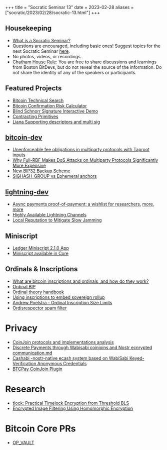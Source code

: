 +++
title = "Socratic Seminar 13"
date = 2023-02-28
aliases = ["socratic/2023/02/28/socratic-13.html"]
+++

## Housekeeping

- [What is a Socratic Seminar?](https://bitdevs.org/about#socratic-seminars)
- Questions are encouraged, including basic ones! Suggest topics for the next Socratic Seminar [here](https://github.com/0xBEEFCAF3/bostonbitdevs/issues/new).
- No photos, videos, or recordings.
- [Chatham House Rule](https://www.chathamhouse.org/about-us/chatham-house-rule): You are free to share discussions and learnings from Boston BitDevs, but do not reveal the source of the information. Do not share the identity of any of the speakers or participants.

## Featured Projects

- [Bitcoin Technical Search](https://bitcoinsearch.xyz/)
- [Bitcoin Confirmation Risk Calculator](https://blog.lopp.net/how-many-bitcoin-confirmations-is-enough/)
- [Blind Schnorr Signature Interactive Demo](https://blindsigs.utxo.club/)
- [Contracting Primitives](https://github.com/ariard/bitcoin-contracting-primitives-wg/tree/main/primitives)
- [Liana Supporting descriptors and multi sig](https://github.com/wizardsardine/liana/releases/tag/0.2)

## [bitcoin-dev](https://lists.linuxfoundation.org/pipermail/bitcoin-dev)

- [Unenforceable fee obligations in multiparty protocols with Taproot inputs](https://lists.linuxfoundation.org/pipermail/bitcoin-dev/2023-February/021444.html)
- [Why Full-RBF Makes DoS Attacks on Multiparty Protocols Significantly More Expensive](https://lists.linuxfoundation.org/pipermail/bitcoin-dev/2023-January/021322.html)
- [New BIP32 Backup Scheme](https://lists.linuxfoundation.org/pipermail/bitcoin-dev/2023-February/021469.html)
- [SIGHASH_GROUP vs Ephemeral anchors](https://lists.linuxfoundation.org/pipermail/bitcoin-dev/2023-January/021334.html)


## [lightning-dev](https://lists.linuxfoundation.org/pipermail/lightning-dev)
- [Async payments proof-of-payment: a wishlist for researchers](https://lists.linuxfoundation.org/pipermail/lightning-dev/2023-January/003833.html), [more](https://gist.github.com/remyers/e0d2bedb7bc87371d1bdbbb6fff2edd1), [more](https://twitter.com/BtcpayServer/status/1622844546576191488)
- [Highly Available Lightning Channels](https://lists.linuxfoundation.org/pipermail/lightning-dev/2023-February/003842.html)
- [Local Reputation to Mitigate Slow Jamming](https://lists.linuxfoundation.org/pipermail/lightning-dev/2023-February/003857.html)

## Miniscript

- [Ledger Miniscript 2.1.0 App](https://blog.ledger.com/miniscript-is-coming/)
- [Miniscript available in Core](https://github.com/bitcoin/bitcoin/pull/24149)

## Ordinals & Inscriptions

- [What are bitcoin inscriptions and ordinals, and how do they work?](https://unchained.com/blog/bitcoin-inscriptions-ordinals/)
- [Ordinal BIP](https://github.com/casey/ord/blob/master/bip.mediawiki)
- [Ordinal theory handbook](https://docs.ordinals.com/overview.html)
- [Using inscriptions to embed sovereign rollup ](https://twitter.com/lightcoin/status/1630301399358533633)
- [Andrew Poelstra - Ordinal Inscription Size Limits](https://lists.linuxfoundation.org/pipermail/bitcoin-dev/2023-January/021372.html)
- [Ordisrespector spam filter](https://minibolt.info/guide/bonus/bitcoin/ordisrespector.html)

# Privacy

- [CoinJoin protocols and implementations analysis](https://is.muni.cz/th/kbvx1/Master_Thesis.pdf)
- [Discrete Payments through Wabisabi coinjoins and Nostr ecnrypted communication.md](https://gist.github.com/nopara73/bb17e89d7dc9af536ca41f50f705d329)
- [Cashabi -nostr-native ecash system based on WabiSabi Keyed-Verification Anonymous Credentials](https://lontivero.github.io/Wiki/html/cashabi.html#abstract)
- [BTCPay CoinJoin Plugin](https://twitter.com/MrKukks/status/1630221270246719489?t=E5kOuzkzrf17lr1hxRcL8g&s=19)

# Research

- [tlock: Practical Timelock Encryption from Threshold BLS](https://eprint.iacr.org/2023/189)
- [Encrypted Image Filtering Using Homomorphic Encryption](https://docs.zama.ai/concrete-ml)

# Bitcoin Core PRs

- [OP_VAULT](https://github.com/bitcoin/bitcoin/pull/26857)
